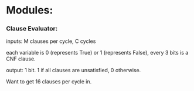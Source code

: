 
# Modules:
### Clause Evaluator:

inputs: M clauses per cycle, C cycles

each variable is 0 (represents True) or 1 (represents False), every 3 bits is a CNF clause.

output: 1 bit. 1 if all clauses are unsatisfied, 0 otherwise.

Want to get 16 clauses per cycle in.